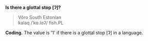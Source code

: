 **Is there a glottal stop [ʔ]?**

>Võro South Estonian<br/>
>kalaq /ˈkɑ.lɑʔ/ fish.PL

**Coding.** The value is '1' if there is a glottal stop [ʔ] in a language.
